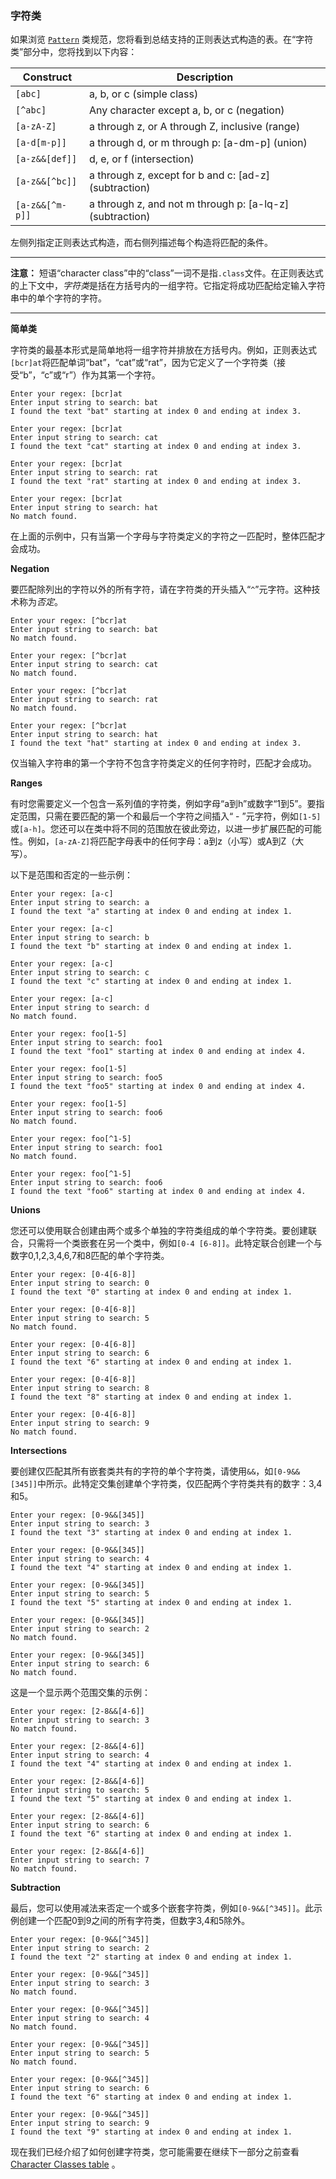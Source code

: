 ### 字符类

如果浏览 [`Pattern`](https://docs.oracle.com/javase/8/docs/api/java/util/regex/Pattern.html) 类规范，您将看到总结支持的正则表达式构造的表。在“字符类”部分中，您将找到以下内容：

| Construct       | Description                              |
| --------------- | ---------------------------------------- |
| `[abc]`         | a, b, or c (simple class)                |
| `[^abc]`        | Any character except a, b, or c (negation) |
| `[a-zA-Z]`      | a through z, or A through Z, inclusive (range) |
| `[a-d[m-p]]`    | a through d, or m through p: [a-dm-p] (union) |
| `[a-z&&[def]]`  | d, e, or f (intersection)                |
| `[a-z&&[^bc]]`  | a through z, except for b and c: [ad-z] (subtraction) |
| `[a-z&&[^m-p]]` | a through z, and not m through p: [a-lq-z] (subtraction) |

左侧列指定正则表达式构造，而右侧列描述每个构造将匹配的条件。

----

**注意：** 短语“character class”中的“class”一词不是指`.class`文件。在正则表达式的上下文中，*字符类*是括在方括号内的一组字符。它指定将成功匹配给定输入字符串中的单个字符的字符。

----

**简单类**

字符类的最基本形式是简单地将一组字符并排放在方括号内。例如，正则表达式`[bcr]at`将匹配单词“bat”，“cat”或“rat”，因为它定义了一个字符类（接受“b”，“c”或“r”）作为其第一个字符。

```
Enter your regex: [bcr]at
Enter input string to search: bat
I found the text "bat" starting at index 0 and ending at index 3.

Enter your regex: [bcr]at
Enter input string to search: cat
I found the text "cat" starting at index 0 and ending at index 3.

Enter your regex: [bcr]at
Enter input string to search: rat
I found the text "rat" starting at index 0 and ending at index 3.

Enter your regex: [bcr]at
Enter input string to search: hat
No match found.
```

在上面的示例中，只有当第一个字母与字符类定义的字符之一匹配时，整体匹配才会成功。

**Negation**

要匹配除列出的字符以外的所有字符，请在字符类的开头插入“`^`”元字符。这种技术称为*否定*。

```
Enter your regex: [^bcr]at
Enter input string to search: bat
No match found.

Enter your regex: [^bcr]at
Enter input string to search: cat
No match found.

Enter your regex: [^bcr]at
Enter input string to search: rat
No match found.

Enter your regex: [^bcr]at
Enter input string to search: hat
I found the text "hat" starting at index 0 and ending at index 3.
```

仅当输入字符串的第一个字符不包含字符类定义的任何字符时，匹配才会成功。

**Ranges**

有时您需要定义一个包含一系列值的字符类，例如字母“a到h”或数字“1到5”。要指定范围，只需在要匹配的第一个和最后一个字符之间插入“ - ”元字符，例如`[1-5]`或`[a-h]`。您还可以在类中将不同的范围放在彼此旁边，以进一步扩展匹配的可能性。例如，`[a-zA-Z]`将匹配字母表中的任何字母：a到z（小写）或A到Z（大写）。

以下是范围和否定的一些示例：

```
Enter your regex: [a-c]
Enter input string to search: a
I found the text "a" starting at index 0 and ending at index 1.

Enter your regex: [a-c]
Enter input string to search: b
I found the text "b" starting at index 0 and ending at index 1.

Enter your regex: [a-c]
Enter input string to search: c
I found the text "c" starting at index 0 and ending at index 1.

Enter your regex: [a-c]
Enter input string to search: d
No match found.

Enter your regex: foo[1-5]
Enter input string to search: foo1
I found the text "foo1" starting at index 0 and ending at index 4.

Enter your regex: foo[1-5]
Enter input string to search: foo5
I found the text "foo5" starting at index 0 and ending at index 4.

Enter your regex: foo[1-5]
Enter input string to search: foo6
No match found.

Enter your regex: foo[^1-5]
Enter input string to search: foo1
No match found.

Enter your regex: foo[^1-5]
Enter input string to search: foo6
I found the text "foo6" starting at index 0 and ending at index 4.
```

**Unions**

您还可以使用联合创建由两个或多个单独的字符类组成的单个字符类。要创建联合，只需将一个类嵌套在另一个类中，例如`[0-4 [6-8]]`。此特定联合创建一个与数字0,1,2,3,4,6,7和8匹配的单个字符类。

```
Enter your regex: [0-4[6-8]]
Enter input string to search: 0
I found the text "0" starting at index 0 and ending at index 1.

Enter your regex: [0-4[6-8]]
Enter input string to search: 5
No match found.

Enter your regex: [0-4[6-8]]
Enter input string to search: 6
I found the text "6" starting at index 0 and ending at index 1.

Enter your regex: [0-4[6-8]]
Enter input string to search: 8
I found the text "8" starting at index 0 and ending at index 1.

Enter your regex: [0-4[6-8]]
Enter input string to search: 9
No match found.
```

**Intersections**

要创建仅匹配其所有嵌套类共有的字符的单个字符类，请使用`&&`，如`[0-9&&[345]]`中所示。此特定交集创建单个字符类，仅匹配两个字符类共有的数字：3,4和5。

```
Enter your regex: [0-9&&[345]]
Enter input string to search: 3
I found the text "3" starting at index 0 and ending at index 1.

Enter your regex: [0-9&&[345]]
Enter input string to search: 4
I found the text "4" starting at index 0 and ending at index 1.

Enter your regex: [0-9&&[345]]
Enter input string to search: 5
I found the text "5" starting at index 0 and ending at index 1.

Enter your regex: [0-9&&[345]]
Enter input string to search: 2
No match found.

Enter your regex: [0-9&&[345]]
Enter input string to search: 6
No match found.
```

这是一个显示两个范围交集的示例：

```
Enter your regex: [2-8&&[4-6]]
Enter input string to search: 3
No match found.

Enter your regex: [2-8&&[4-6]]
Enter input string to search: 4
I found the text "4" starting at index 0 and ending at index 1.

Enter your regex: [2-8&&[4-6]]
Enter input string to search: 5
I found the text "5" starting at index 0 and ending at index 1.

Enter your regex: [2-8&&[4-6]]
Enter input string to search: 6
I found the text "6" starting at index 0 and ending at index 1.

Enter your regex: [2-8&&[4-6]]
Enter input string to search: 7
No match found.
```

**Subtraction**

最后，您可以使用减法来否定一个或多个嵌套字符类，例如`[0-9&&[^345]]`。此示例创建一个匹配0到9之间的所有字符类，但数字3,4和5除外。

```
Enter your regex: [0-9&&[^345]]
Enter input string to search: 2
I found the text "2" starting at index 0 and ending at index 1.

Enter your regex: [0-9&&[^345]]
Enter input string to search: 3
No match found.

Enter your regex: [0-9&&[^345]]
Enter input string to search: 4
No match found.

Enter your regex: [0-9&&[^345]]
Enter input string to search: 5
No match found.

Enter your regex: [0-9&&[^345]]
Enter input string to search: 6
I found the text "6" starting at index 0 and ending at index 1.

Enter your regex: [0-9&&[^345]]
Enter input string to search: 9
I found the text "9" starting at index 0 and ending at index 1.
```

现在我们已经介绍了如何创建字符类，您可能需要在继续下一部分之前查看 [Character Classes table](https://docs.oracle.com/javase/tutorial/essential/regex/char_classes.html#CHART) 。

